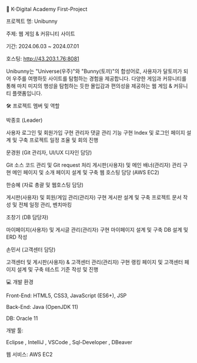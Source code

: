 📌 K-Digital Academy First-Project

프로젝트 명: Unibunny

주제: 웹 게임 & 커뮤니티 사이트

기간: 2024.06.03 ~ 2024.07.01

호스팅: http://43.203.1.76:8081

Unibunny는 "Universe(우주)"와 "Bunny(토끼)"의 합성어로, 사용자가 달토끼가 되어 우주를 여행하듯 사이트를 탐험하는 경험을 제공합니다. 다양한 게임과 커뮤니티를 통해 마치 미지의 행성을 탐험하는 듯한 몰입감과 편의성을 제공하는 웹 게임 & 커뮤니티 플랫폼입니다.


🛠 프로젝트 멤버 및 역할

박종호 (Leader)

사용자 로그인 및 회원가입 구현
관리자 댓글 관리 기능 구현
Index 및 로그인 페이지 설계 및 구축
프로젝트 일정 조율 및 회의 진행


문경원 (Git 관리자, UI/UX 디자인 담당)

Git 소스 코드 관리 및 Git request 처리
게시판(사용자) 및 메인 배너(관리자) 관리 구현
메인 페이지 및 소개 페이지 설계 및 구축
웹 호스팅 담당 (AWS EC2)


한승혜 (자료 총괄 및 웹호스팅 담당)

게시판(사용자) 및 회원/게임 관리(관리자) 구현
게시판 설계 및 구축
프로젝트 문서 작성 및 전체 일정 관리, 벤치마킹


조창기 (DB 담당자)

마이페이지(사용자) 및 게시글 관리(관리자) 구현
마이페이지 설계 및 구축
DB 설계 및 ERD 작성


손민서 (고객센터 담당)

고객센터 및 게시판(사용자) & 고객센터 관리(관리자) 구현
랭킹 페이지 및 고객센터 페이지 설계 및 구축
테스트 기준 작성 및 진행


💻 개발 환경

Front-End: HTML5, CSS3, JavaScript (ES6+), JSP

Back-End: Java (OpenJDK 11)

DB: Oracle 11

개발 툴:

Eclipse
, IntelliJ
, VSCode
, Sql-Developer
, DBeaver

웹 서비스: AWS EC2
